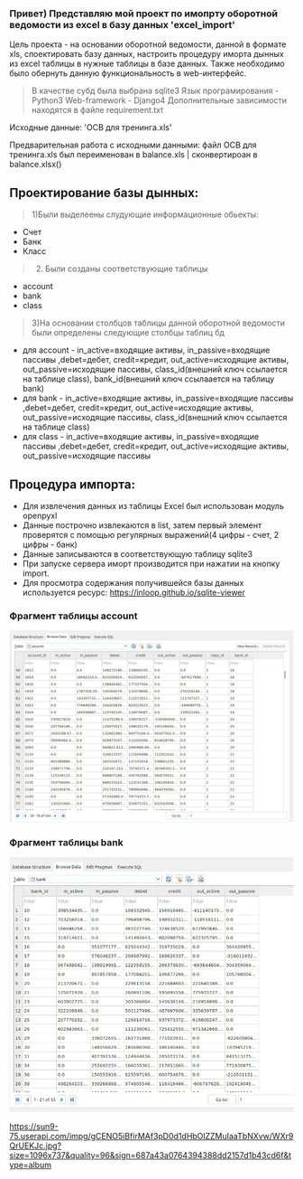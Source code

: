 ### Привет) Представляю мой проект по имопрту оборотной ведомости из excel в базу данных 'excel_import'

Цель проекта - на основании оборотной ведомости, данной в формате xls, споектировать базу данных, 
настроить процедуру иморта дынных из excel таблицы в нужные таблицы в базе данных. Также необходимо было обернуть данную функциональность в web-интерфейс.

>В качестве субд была выбрана sqlite3
>Язык програмирования - Python3
>Web-framework - Django4
>Дополнительные зависимости находятся в файле requirement.txt

Исходные данные: 'ОСВ для тренинга.xls'

Предварительная работа с исходными данными: файл ОСВ для тренинга.xls был переименован в balance.xls | сконвертироан в balance.xlsx()

Проектирование базы дынных:
---
>1)Были выделеены слудующие информационные обьекты:

* Счет
* Банк 
* Класс 

>2) Были созданы соответствующие таблицы 

* account
* bank
* class

>3)На основании столбцов таблицы данной оборотной ведомости были определены следующие столбцы таблиц бд

* для account - in_active=входящие активы, in_passive=входящие пассивы ,debet=дебет, credit=кредит,
out_active=исходящие активы, out_passive=исходящие пассивы, class_id(внешний ключ ссылается на таблице class), 
bank_id(внешний ключ ссылаается на таблицу bank)
* для bank - in_active=входящие активы, in_passive=входящие пассивы ,debet=дебет, credit=кредит,
out_active=исходящие активы, out_passive=исходящие пассивы, class_id(внешний ключ ссылается на таблице class)
* для class - in_active=входящие активы, in_passive=входящие пассивы ,debet=дебет, credit=кредит,
out_active=исходящие активы, out_passive=исходящие пассивы


Процедура импорта:
---
+ Для извлечения данных из таблицы Excel был использован модуль openpyxl
+ Данные построчно извлекаются в list, затем первый элемент проверятся с помощью регулярных выражений(4 цифры - счет, 2 цифры - банк)
+ Данные записываются в соответствующую таблицу sqlite3
+ При запуске сервера иморт производится при нажатии на кнопку import.
+ Для просмотра содержания получившейся базы данных используется ресурс: https://inloop.github.io/sqlite-viewer
### Фрагмент таблицы account
![Альтернативный текст](./screenshots/account.png)
### Фрагмент таблицы bank
![Альтернативный текст](./screenshots/bank.png)

https://sun9-75.userapi.com/impg/gCENO5iBfirMAf3pD0d1dHbOlZZMuIaaTbNXvw/WXr9QrUEKJc.jpg?size=1096x737&quality=96&sign=687a43a0764394388dd2157d1b43cd6f&type=album
